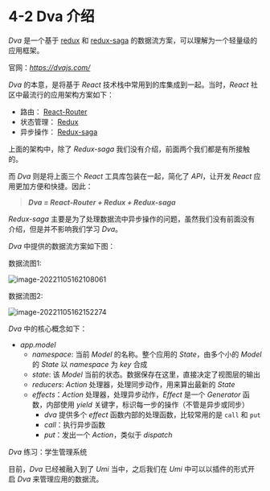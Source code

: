 # 4-2 Dva 介绍

*Dva* 是一个基于 [redux](https://github.com/reduxjs/redux) 和 [redux-saga](https://github.com/redux-saga/redux-saga) 的数据流方案，可以理解为一个轻量级的应用框架。

官网：*https://dvajs.com/*

*Dva* 的本意，是将基于 *React* 技术栈中常用到的库集成到一起。当时，*React* 社区中最流行的应用架构方案如下：

- 路由： [React-Router](https://github.com/ReactTraining/react-router/tree/v2.8.1)
- 状态管理： [Redux](https://github.com/reactjs/redux)
- 异步操作： [Redux-saga](https://github.com/yelouafi/redux-saga)



上面的架构中，除了 *Redux-saga* 我们没有介绍，前面两个我们都是有所接触的。

而 *Dva* 则是将上面三个 *React* 工具库包装在一起，简化了 *API*，让开发 *React* 应用更加方便和快捷。因此：

> ***Dva = React-Router + Redux + Redux-saga***



*Redux-saga* 主要是为了处理数据流中异步操作的问题，虽然我们没有前面没有介绍，但是并不影响我们学习 *Dva*。

*Dva* 中提供的数据流方案如下图：

数据流图1:

![image-20221105162108061](https://s2.loli.net/2024/10/08/2YGocVprW4LJDmN.png)

数据流图2:

![image-20221105162152274](https://s2.loli.net/2024/10/08/vDQ7YWb8lEKVdAn.png)

*Dva* 中的核心概念如下：

- *app.model*
  - *namespace*: 当前 *Model* 的名称。整个应用的 *State*，由多个小的 *Model* 的 *State* 以 *namespace* 为 *key* 合成
  - *state*: 该 *Model* 当前的状态。数据保存在这里，直接决定了视图层的输出
  - *reducers*: *Action* 处理器，处理同步动作，用来算出最新的 *State*
  - *effects*：*Action* 处理器，处理异步动作，*Effect* 是一个 *Generator* 函数，内部使用 *yield* 关键字，标识每一步的操作（不管是异步或同步）
    - *dva* 提供多个 *effect* 函数内部的处理函数，比较常用的是 `call` 和 `put`
    - *call*：执行异步函数
    - *put*：发出一个 *Action*，类似于 *dispatch*



*Dva* 练习：学生管理系统

目前，*Dva* 已经被融入到了 *Umi* 当中，之后我们在 *Umi* 中可以以插件的形式开启 *Dva* 来管理应用的数据流。





